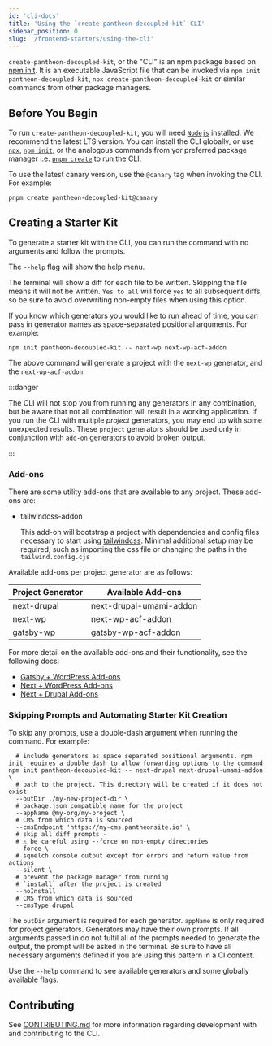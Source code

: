 ```yaml
---
id: 'cli-docs'
title: 'Using the `create-pantheon-decoupled-kit` CLI'
sidebar_position: 0
slug: '/frontend-starters/using-the-cli'
---
```


`create-pantheon-decoupled-kit`, or the "CLI" is an npm package based on
[npm init](https://docs.npmjs.com/cli/v8/commands/npm-init). It is an executable
JavaScript file that can be invoked via `npm init pantheon-decoupled-kit`,
`npx create-pantheon-decoupled-kit` or similar commands from other package
managers.

## Before You Begin

To run `create-pantheon-decoupled-kit`, you will need
[`Nodejs`](https://nodejs.org/en/download/) installed. We recommend the latest
LTS version. You can install the CLI globally, or use
[`npx`](https://docs.npmjs.com/cli/v8/commands/npx),
[`npm init`](https://docs.npmjs.com/cli/v8/commands/npm-init), or the analogous
commands from yor preferred package manager i.e.
[`pnpm create`](https://pnpm.io/cli/create) to run the CLI.

To use the latest canary version, use the `@canary` tag when invoking the CLI.
For example:

```shell
pnpm create pantheon-decoupled-kit@canary
```

## Creating a Starter Kit

To generate a starter kit with the CLI, you can run the command with no
arguments and follow the prompts.

The `--help` flag will show the help menu.

The terminal will show a diff for each file to be written. Skipping the file
means it will not be written. `Yes to all` will force `yes` to all subsequent
diffs, so be sure to avoid overwriting non-empty files when using this option.

If you know which generators you would like to run ahead of time, you can pass
in generator names as space-separated positional arguments. For example:

```shell
npm init pantheon-decoupled-kit -- next-wp next-wp-acf-addon
```

The above command will generate a project with the `next-wp` generator, and the
`next-wp-acf-addon`.

:::danger

The CLI will not stop you from running any generators in any combination, but be
aware that not all combination will result in a working application. If you run
the CLI with multiple _project_ generators, you may end up with some unexpected
results. These `project` generators should be used only in conjunction with
`add-on` generators to avoid broken output.

:::

### Add-ons

There are some utility add-ons that are available to any project. These add-ons
are:

- tailwindcss-addon

  This add-on will bootstrap a project with dependencies and config files
  necessary to start using [tailwindcss](https://tailwindcss.com). Minimal
  additional setup may be required, such as importing the css file or changing
  the paths in the `tailwind.config.cjs`

Available add-ons per project generator are as follows:

| Project Generator | Available Add-ons       |
| ----------------- | ----------------------- |
| next-drupal       | next-drupal-umami-addon |
| next-wp           | next-wp-acf-addon       |
| gatsby-wp         | gatsby-wp-acf-addon     |

For more detail on the available add-ons and their functionality, see the
following docs:

- [Gatsby + WordPress Add-ons](./gatsby/gatsby-wordpress/add-ons)
- [Next + WordPress Add-ons](./nextjs/nextjs-wordpress/add-ons)
- [Next + Drupal Add-ons](./nextjs/nextjs-drupal/add-ons)

### Skipping Prompts and Automating Starter Kit Creation

To skip any prompts, use a double-dash argument when running the command. For
example:

```shell
  # include generators as space separated positional arguments. npm init requires a double dash to allow forwarding options to the command
npm init pantheon-decoupled-kit -- next-drupal next-drupal-umami-addon \
  # path to the project. This directory will be created if it does not exist
  --outDir ./my-new-project-dir \
  # package.json compatible name for the project
  --appName @my-org/my-project \
  # CMS from which data is sourced
  --cmsEndpoint 'https://my-cms.pantheonsite.io' \
  # skip all diff prompts -
  # ⚠️ be careful using --force on non-empty directories
  --force \
  # squelch console output except for errors and return value from actions
  --silent \
  # prevent the package manager from running
  # `install` after the project is created
  --noInstall
  # CMS from which data is sourced
  --cmsType drupal
```

The `outDir` argument is required for each generator. `appName` is only required
for project generators. Generators may have their own prompts. If all arguments
passed in do not fulfil all of the prompts needed to generate the output, the
prompt will be asked in the terminal. Be sure to have all necessary arguments
defined if you are using this pattern in a CI context.

Use the `--help` command to see available generators and some globally available
flags.

## Contributing

See
[CONTRIBUTING.md](https://github.com/pantheon-systems/decoupled-kit-js/blob/canary/CONTRIBUTING.md#working-with-create-pantheon-decoupled-kit)
for more information regarding development with and contributing to the CLI.
